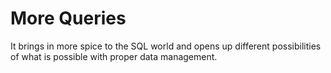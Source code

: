 # More Queries

It brings in more spice to the SQL world and opens up different possibilities of what is possible with proper data management.
